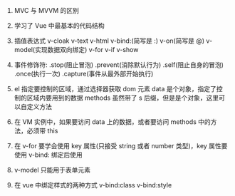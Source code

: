 1. MVC 与 MVVM 的区别

2. 学习了 Vue 中最基本的代码结构

3. 插值表达式 
    v-cloak 
    v-text 
    v-html 
    v-bind:(简写是 :) 
    v-on(简写是 @) 
    v-model(实现数据双向绑定) 
    v-for 
    v-if 
    v-show

4. 事件修饰符:
    .stop(阻止冒泡)
    .prevent(消除默认行为)
    .self(阻止自身的冒泡)
    .once(执行一次)
    .capture(事件从最外部开始执行)

5. el 指定要控制的区域，通过选择器获取 dom 元素
    data 是个对象，指定了控制的区域内要用到的数据
    methods 虽然带了 s 后缀，但是是个对象，这里可以自定义方法

6. 在 VM 实例中，如果要访问 data 上的数据，或者要访问 methods 中的方法，必须带 this

7. 在 v-for 要学会使用 key 属性(只接受 string 或者 number 类型)，key 属性要使用 v-bind: 绑定后使用

8. v-model 只能用于表单元素

9. 在 vue 中绑定样式的两种方式 v-bind:class v-bind:style
